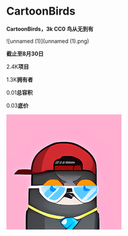 # CartoonBirds



**CartoonBirds，3k CC0 鸟从无到有**

![unnamed (1)](unnamed (1).png)

**截止至8月30日**

2.4K**项目**

1.3K**拥有者**

0.01**总容积**

0.03**底价**

![unnamed](unnamed.png)
